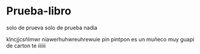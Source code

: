 # Prueba-libro
solo de prueva
solo de prueba nadia 




klncjjcsñlmwr niawerhuhwreuhrewuie
pin
pintpon es un muñeco muy  guapi de carton
te iiiiii
